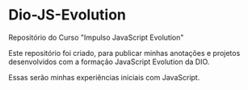 # Dio-JS-Evolution
Repositório do Curso "Impulso JavaScript Evolution"

Este repositório foi criado, para publicar minhas anotações e projetos desenvolvidos com a formação JavaScript Evolution da DIO.

Essas serão minhas experiências iniciais com JavaScript.

